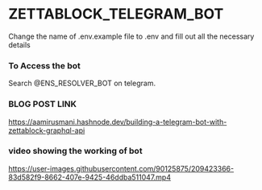 # ZETTABLOCK_TELEGRAM_BOT
Change the name of .env.example file to .env and fill out all the necessary details

### To Access the bot
Search @ENS_RESOLVER_BOT on telegram.

### BLOG POST LINK
https://aamirusmani.hashnode.dev/building-a-telegram-bot-with-zettablock-graphql-api

### video showing the working of bot

https://user-images.githubusercontent.com/90125875/209423366-83d582f9-8662-407e-9425-46ddba511047.mp4

